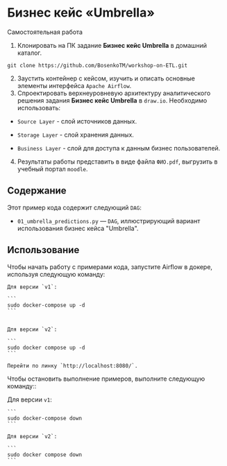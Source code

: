 # Бизнес кейс «Umbrella»
Самостоятельная работа
1. Клонировать на ПК задание **Бизнес кейс Umbrella** в домашний каталог. 

 ```
git clone https://github.com/BosenkoTM/workshop-on-ETL.git

```
2. Заустить контейнер с кейсом, изучить и описать основные элементы интерфейса `Apache Airflow`. 
3. Спроектировать верхнеуровневую архитектуру аналитического решения задания **Бизнес кейс Umbrella** в `draw.io`. Необходимо использовать:

- `Source Layer` - слой источников данных.

- `Storage Layer` - слой хранения данных.

- `Business Layer` - слой для доступа к данным бизнес пользователей.
4. Результаты работы представить в виде файла `ФИО.pdf`, выгрузить в учебный портал `moodle`.
## Содержание

Этот пример кода содержит следующий `DAG`:

- `01_umbrella_predictions.py` — `DAG`, иллюстрирующий вариант использования бизнес кейса "Umbrella".

## Использование

Чтобы начать работу с примерами кода, запустите Airflow в докере, используя следующую команду:

    Для версии `v1`:

    ```
    sudo docker-compose up -d
    ```
     

    Для версии `v2`:

    ```
    sudo docker compose up -d
    ```

    Перейти по линку `http://localhost:8080/`.

Чтобы остановить выполнение примеров, выполните следующую команду::

 Для версии `v1`:

    ```
    sudo docker-compose down
    ```
     
    Для версии `v2`:

    ```
    sudo docker compose down
    ```
